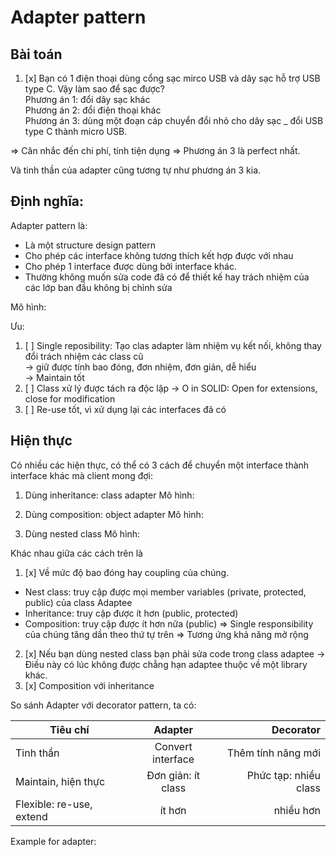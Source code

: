 # Adapter pattern
## Bài toán
1. [x] Bạn có 1 điện thoại dùng cổng sạc mirco USB và dây sạc hỗ trợ USB type C. Vậy làm sao để sạc được?  
Phương án 1: đổi dây sạc khác  
Phương án 2: đổi điện thoại khác  
Phương án 3: dùng một đoạn cáp chuyển đổi nhỏ cho dây sạc _ đổi USB type C thành micro USB.  

=> Cân nhắc đến chi phí, tính tiện dụng => Phương án 3 là perfect nhất.

Và tinh thần của adapter cũng tương tự như phương án 3 kia.

## Định nghĩa:
Adapter pattern là:
- Là một structure design pattern
- Cho phép các interface không tương thích kết hợp được với nhau
- Cho phép 1 interface được dùng bởi interface khác.
- Thường không muốn sửa code đã có để thiết kế hay trách nhiệm của các lớp ban đầu không bị chỉnh sửa

Mô hình:  

Ưu:
1. [ ] Single reposibility: Tạo clas adapter làm nhiệm vụ kết nối, không thay đổi trách nhiệm các class cũ   
-> giữ được tính bao đóng, đơn nhiệm, đơn giản, dễ hiểu  
-> Maintain tốt
2. [ ] Class xử lý được tách ra độc lập -> O in SOLID: Open for extensions, close for modification
3. [ ] Re-use tốt, vì xử dụng lại các interfaces đã có      


## Hiện thực
Có nhiều các hiện thực, có thể có 3 cách để chuyển một interface thành interface khác mà client mong đợi:
1. Dùng inheritance: class adapter
Mô hình:

2. Dùng composition: object adapter
Mô hình:

3. Dùng nested class
Mô hình:


Khác nhau giữa các cách trên là 
1. [x] Về mức độ bao đóng hay coupling của chúng.
- Nest class: truy cập được mọi member variables (private, protected, public) của class Adaptee
- Inheritance: truy cập được ít hơn (public, protected)
- Composition: truy cập được ít hơn nữa (public)
  => Single responsibility của chúng tăng dần theo thứ tự trên
  => Tương ứng khả năng mở rộng  
2. [x] Nếu bạn dùng nested class bạn phải sửa code trong class adaptee -> Điều này có lúc không được chẳng hạn adaptee thuộc về một library khác.
3. [x] Composition với inheritance


So sánh Adapter với decorator pattern, ta có:

| Tiêu chí                  |      Adapter       |             Decorator |
|---------------------------|:------------------:|----------------------:|
| Tinh thần                 | Convert interface  |    Thêm tính năng mới |
| Maintain, hiện thực       | Đơn giản: ít class | Phức tạp: nhiều class |
| Flexible: re-use, extend  |       ít hơn       |             nhiều hơn |


Example for adapter:


